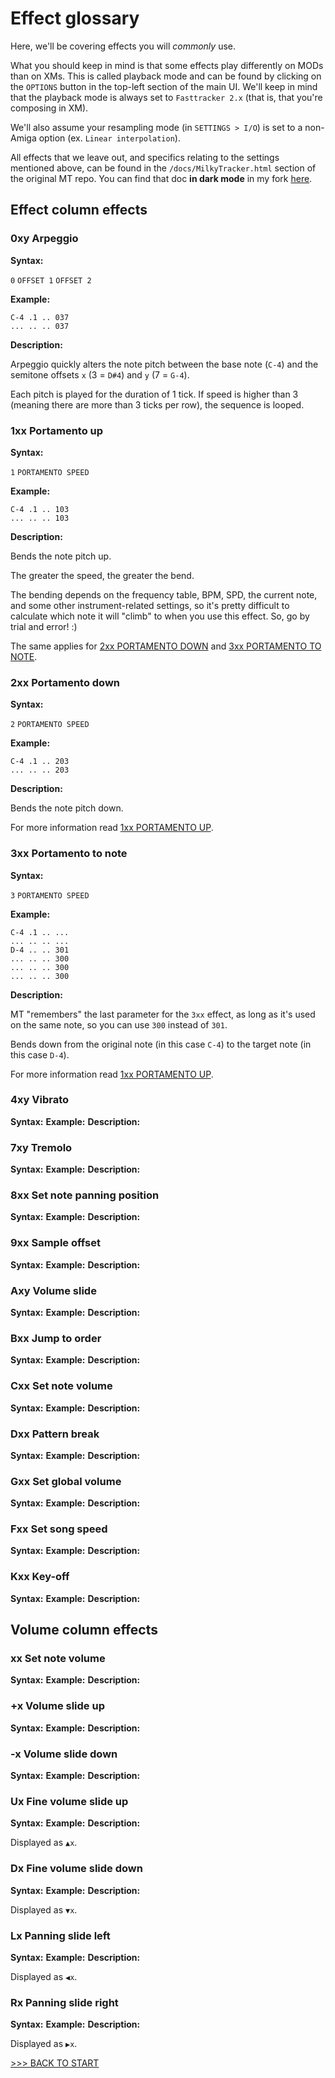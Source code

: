 # Effect glossary

Here, we'll be covering effects you will *commonly* use.

What you should keep in mind is that some effects play differently on MODs than on XMs.
This is called playback mode and can be found by clicking on the `OPTIONS` button in the top-left section of the main UI.
We'll keep in mind that the playback mode is always set to `Fasttracker 2.x` (that is, that you're composing in XM).

We'll also assume your resampling mode (in `SETTINGS > I/O`) is set to a non-Amiga option (ex. `Linear interpolation`).

All effects that we leave out, and specifics relating to the settings mentioned above, can be found in the `/docs/MilkyTracker.html` section of the original MT repo.
You can find that doc **in dark mode** in my fork [here](https://github.com/bratpeki/MilkyTracker/blob/master/docs/MilkyTracker.html).

## Effect column effects

### 0xy Arpeggio

**Syntax:**

`0` `OFFSET 1` `OFFSET 2`

**Example:**

```
C-4 .1 .. 037
... .. .. 037
```

**Description:**

Arpeggio quickly alters the note pitch between the base note (`C-4`) and the semitone offsets `x` (3 = `D#4`) and `y` (7 = `G-4`).

Each pitch is played for the duration of 1 tick.
If speed is higher than 3 (meaning there are more than 3 ticks per row), the sequence is looped.

### 1xx Portamento up

**Syntax:**

`1` `PORTAMENTO SPEED`

**Example:**

```
C-4 .1 .. 103
... .. .. 103
```

**Description:**

Bends the note pitch up.

The greater the speed, the greater the bend.

The bending depends on the frequency table, BPM, SPD, the current note, and some other instrument-related settings, so it's pretty difficult to calculate which note it will "climb" to when you use this effect. So, go by trial and error! :)

The same applies for [2xx PORTAMENTO DOWN](#2xx-portamento-down) and [3xx PORTAMENTO TO NOTE](#3xx-portamento-to-note).

### 2xx Portamento down

**Syntax:**

`2` `PORTAMENTO SPEED`

**Example:**

```
C-4 .1 .. 203
... .. .. 203
```

**Description:**

Bends the note pitch down.

For more information read [1xx PORTAMENTO UP](#1xx-portamento-up).

### 3xx Portamento to note

**Syntax:**

`3` `PORTAMENTO SPEED`

**Example:**

```
C-4 .1 .. ...
... .. .. ...
D-4 .. .. 301
... .. .. 300
... .. .. 300
... .. .. 300
```

**Description:**

MT "remembers" the last parameter for the `3xx` effect, as long as it's used on the same note, so you can use `300` instead of `301`.

Bends down from the original note (in this case `C-4`) to the target note (in this case `D-4`).

For more information read [1xx PORTAMENTO UP](#1xx-portamento-up).

### 4xy Vibrato

**Syntax:**
**Example:**
**Description:**

### 7xy Tremolo

**Syntax:**
**Example:**
**Description:**

### 8xx Set note panning position

**Syntax:**
**Example:**
**Description:**

### 9xx Sample offset

**Syntax:**
**Example:**
**Description:**

### Axy Volume slide

**Syntax:**
**Example:**
**Description:**

### Bxx Jump to order

**Syntax:**
**Example:**
**Description:**

### Cxx Set note volume

**Syntax:**
**Example:**
**Description:**

### Dxx Pattern break

**Syntax:**
**Example:**
**Description:**

### Gxx Set global volume

**Syntax:**
**Example:**
**Description:**

### Fxx Set song speed

**Syntax:**
**Example:**
**Description:**

### Kxx Key-off

**Syntax:**
**Example:**
**Description:**

## Volume column effects

### xx Set note volume

**Syntax:**
**Example:**
**Description:**

### +x Volume slide up

**Syntax:**
**Example:**
**Description:**

### -x Volume slide down

**Syntax:**
**Example:**
**Description:**

### Ux Fine volume slide up

**Syntax:**
**Example:**
**Description:**

Displayed as `▲x`.

### Dx Fine volume slide down

**Syntax:**
**Example:**
**Description:**

Displayed as `▼x`.

### Lx Panning slide left

**Syntax:**
**Example:**
**Description:**

Displayed as `◀x`.

### Rx Panning slide right

**Syntax:**
**Example:**
**Description:**

Displayed as `▶x`.

[>>> BACK TO START](../README.md)<br>
